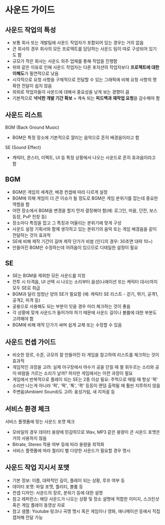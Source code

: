 # 사운드 가이드

## 사운드 작업의 특성
- 보통 회사 또는 개발팀에 사운드 작업자가 포함되어 있는 경우는 거의 없음
- 큰 회사의 경우 회사의 모든 프로텍트를 담당하는 사운드 팀이 따로 구성되어 있기도 함
- 규모가 작은 회사는 사운드 외주 업체를 통해 작업을 진행함
- 위와 같은 이유로 인해 사운드 작업자는 다른 포지션의 작업자보다 **프로젝트에 대한 이해도**가 필연적으로 낮음
- 시각적으로 요청 사항을 구체적으로 전달할 수 있는 그래픽에 비해 요청 사항의 명확한 전달이 쉽지 않음
- 외외로 작업자들이 사운드에 대해서 중요성을 낮게 보는 경향이 큼
- 기본적으로 **넉넉한 개발 기간 확보** + 계속 되는 **피드백과 재작업 요청**을 감수해야 함

## 사운드 리스트
BGM (Back Ground Music)
- BGM은 특정 장소에 기본적으로 깔리는 음악으로 흔히 배경음이라고 함

SE (Sound Effect)
- 캐릭터, 몬스터, 이펙트, UI 등 특정 상황에서 나오는 사운드로 흔히 효과음이라고 함

## BGM
- BGM은 게임의 세계관, 배경 컨셉에 따라 다르게 설정
- BGM에 의해 게임이 더 큰 이슈가 될 정도로 BGM은 게임 분위기를 잡는데 중요한 역할을 함
- 어떤 장소에서 BGM을 변경을 할지 먼저 결정해야 함(예: 로그인, 마을, 던전, 보스 등장, PvP 전장 등)
- 장소마다 특징을 잡고 그 특징과 어울리는 분위기에 맞게 구성
- 사운드 설정 기획서와 함께 생각하고 있는 분위기의 음악 또는 게임 배경음을 같이 전달하는 것이 효과적
- SE에 비해 제작 기간이 길며 제작 단가가 비쌈 (인디의 경우: 30초면 대략 10~)
- 만들어진 BGM은 수정하는데 어려움이 있으므로 디테일한 설정이 필요

## SE
- SE는 BGM을 제외한 모든 사운드를 지칭
- 전투 시 타격음, UI 선택 시 나오는 소리부터 음성(나레이션 또는 캐릭터 대사)까지 모두 SE로 취급
- BGM과 달리 엄청난 양의 SE가 필요함 (예: 캐릭터 SE 리스트 - 걷기, 뛰기, 공격1, 공격2, 피격 등)
- 공용으로 사용해도 되는 부분이 잇을 경우 미리 체크하는 것이 좋음
- 각 상황에 맞게 사운드가 들어가야 하기 때문에 사운드 길이나 볼륨에 대한 부분도 고려해야 함
- BGM에 비해 제작 단가가 싸며 쉽게 교체 또는 수정할 수 있음

## 사운드 컨셉 가이드
- 비슷한 장르, 수준, 규모의 잘 만들어진 타 게임을 참고하여 리스트를 체크하는 것이 효과적
- 게임적인 과장을 고려: 실제 야구장에서 야수가 공을 던질 때 팔 휘두르는 소리와 공이 바람을 가르는 소리가 날까? 하지만 게임에서는 이런 과장이 필요
- 게임에서 반복적으로 플레이 되는 SE는 2종 이상 필요: 주먹으로 때릴 때 항상 '퍽' 소리만 나는게 아니라 '퍽', '팍', '툭', '콱' 등등이 랜덤 출력될 때 훨씬 지루하지 않음
- 주변음(Ambient Sound)도 고려: 웅성거림, 새 지저귐 등

## 서비스 환경 체크
서비스 플랫폼에 맞는 사운드 포캣 체크
- 모바일의 경우 데이터 용량에 민감하므로 Wav, MP3 같은 용량이 큰 사운드 포맷은 거의 사용하지 않음
- Bitrate, Stereo 적용 여부 등에 따라 용량을 최적화
- 서비스 플랫폼에 따라 퀄리티 별 다양한 사운드가 필요할 경우 명시

## 사운드 작업 지시서 포맷
- 기본 정보: 이름, 대략적인 길이, 플레이 되는 상황, 루프 여부 등
- 데이터 포맷: 파일 포맷, 퀄리티, 볼륨 등
- 컨셉 디자인: 사운드의 장르, 분위기 등에 대한 설명
- 참고 레퍼런스: 해당 사운드가 나오는 상황 및 장소 설명에 적합한 이미지, 스크린샷 혹은 게임 플레이 동영상 자료
- 참고 샘플: Youtube 링크나 곡명 명시 혹은 게임이나 영화, 애니메이션 등에서 직접 캡처해 전달 가능
